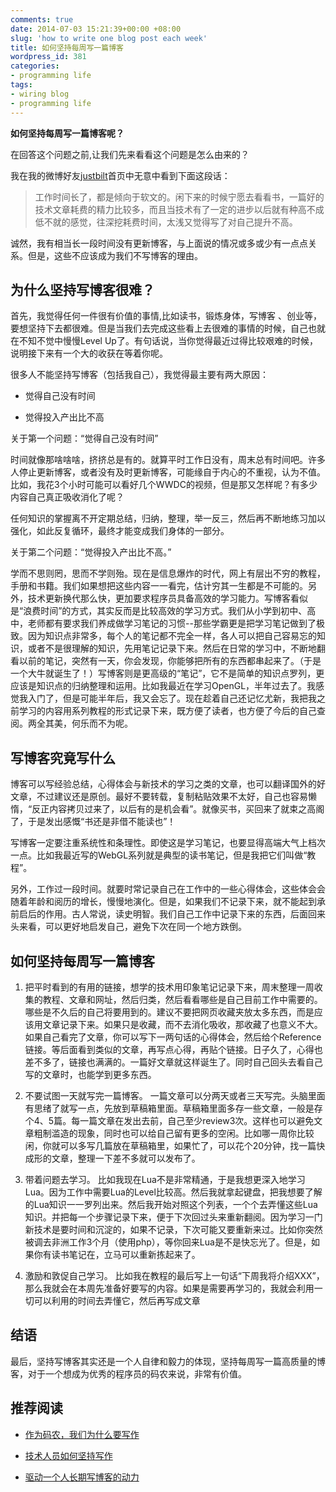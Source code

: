 ```yaml
---
comments: true
date: 2014-07-03 15:21:39+00:00 +08:00
slug: 'how to write one blog post each week'
title: 如何坚持每周写一篇博客
wordpress_id: 381
categories:
- programming life
tags:
- wiring blog
- programming life
---
```


 
<!-- toc -->

**如何坚持每周写一篇博客呢？**

在回答这个问题之前,让我们先来看看这个问题是怎么由来的？

我在我的微博好友[justbilt](http://weibo.com/justbilt)首页中无意中看到下面这段话：

<blockquote>
  工作时间长了，都是倾向于软文的。闲下来的时候宁愿去看看书，一篇好的技术文章耗费的精力比较多，而且当技术有了一定的进步以后就有种高不成低不就的感觉，往深挖耗费时间，太浅又觉得写了对自己提升不高。
</blockquote>

诚然，我有相当长一段时间没有更新博客，与上面说的情况或多或少有一点点关系。但是，这些不应该成为我们不写博客的理由。

<!-- more -->

## 为什么坚持写博客很难？

首先，我觉得任何一件很有价值的事情,比如读书，锻炼身体，写博客 、创业等，要想坚持下去都很难。但是当我们去完成这些看上去很难的事情的时候，自己也就在不知不觉中慢慢Level Up了。有句话说，当你觉得最近过得比较艰难的时候，说明接下来有一个大的收获在等着你呢。

很多人不能坚持写博客（包括我自己），我觉得最主要有两大原因：

  * 觉得自己没有时间

  * 觉得投入产出比不高

关于第一个问题：“觉得自己没有时间”

时间就像那啥啥啥，挤挤总是有的。就算平时工作日没有，周末总有时间吧。许多人停止更新博客，或者没有及时更新博客，可能缘自于内心的不重视，认为不值。比如，我花3个小时可能可以看好几个WWDC的视频，但是那又怎样呢？有多少内容自己真正吸收消化了呢？

任何知识的掌握离不开定期总结，归纳，整理，举一反三，然后再不断地练习加以强化，如此反复循环，最终才能变成我们身体的一部分。

关于第二个问题：“觉得投入产出比不高。”

学而不思则罔，思而不学则殆。现在是信息爆炸的时代，网上有层出不穷的教程，手册和书籍。我们如果想把这些内容一一看完，估计穷其一生都是不可能的。另外，技术更新换代那么快，更加要求程序员具备高效的学习能力。写博客看似是“浪费时间”的方式，其实反而是比较高效的学习方式。我们从小学到初中、高中，老师都有要求我们养成做学习笔记的习惯--那些学霸更是把学习笔记做到了极致。因为知识点非常多，每个人的笔记都不完全一样，各人可以把自己容易忘的知识，或者不是很理解的知识，先用笔记记录下来。然后在日常的学习中，不断地翻看以前的笔记，突然有一天，你会发现，你能够把所有的东西都串起来了。（于是一个大牛就诞生了！）写博客则是更高级的“笔记”，它不是简单的知识点罗列，更应该是知识点的归纳整理和运用。比如我最近在学习OpenGL，半年过去了。我感觉我入门了，但是可能半年后，我又会忘了。现在趁着自己还记忆尤新，我把我之前学习的内容用系列教程的形式记录下来，既方便了读者，也方便了今后的自己查阅。两全其美，何乐而不为呢。

## 写博客究竟写什么

博客可以写经验总结，心得体会与新技术的学习之类的文章，也可以翻译国外的好文章，不过建议还是原创。最好不要转载，复制粘贴效果不太好，自己也容易懒惰，“反正内容拷贝过来了，以后有的是机会看”。就像买书，买回来了就束之高阁了，于是发出感慨“书还是非借不能读也”！

写博客一定要注重系统性和条理性。即使这是学习笔记，也要显得高端大气上档次一点。比如我最近写的WebGL系列就是典型的读书笔记，但是我把它们叫做“教程”。

另外，工作过一段时间。就要时常记录自己在工作中的一些心得体会，这些体会会随着年龄和阅历的增长，慢慢地演化。但是，如果我们不记录下来，就不能起到承前启后的作用。古人常说，读史明智。我们自己工作中记录下来的东西，后面回来头来看，可以更好地启发自己，避免下次在同一个地方跌倒。

## 如何坚持每周写一篇博客

  1. 把平时看到的有用的链接，想学的技术用印象笔记记录下来，周末整理一周收集的教程、文章和网址，然后归类，然后看看哪些是自己目前工作中需要的。哪些是不久后的自己将要用到的。建议不要把网页收藏夹放太多东西，而是应该用文章记录下来。如果只是收藏，而不去消化吸收，那收藏了也意义不大。如果自己看完了文章，你可以写下一两句话的心得体会，然后给个Reference链接。等后面看到类似的文章，再写点心得，再贴个链接。日子久了，心得也差不多了，链接也满满的。一篇好文章就这样诞生了。同时自己回头去看自己写的文章时，也能学到更多东西。

  2. 不要试图一天就写完一篇博客。
一篇文章可以分两天或者三天写完。头脑里面有思绪了就写一点，先放到草稿箱里面。草稿箱里面多存一些文章，一般是存个4、5篇。每一篇文章在发出去前，自己至少review3次。这样也可以避免文章粗制滥造的现象，同时也可以给自己留有更多的空闲。比如哪一周你比较闲，你就可以多写几篇放在草稿箱里，如果忙了，可以花个20分钟，找一篇快成形的文章，整理一下差不多就可以发布了。

  3. 带着问题去学习。
比如我现在Lua不是非常精通，于是我想更深入地学习Lua。因为工作中需要Lua的Level比较高。然后我就拿起键盘，把我想要了解的Lua知识一一罗列出来。然后我开始对照这个列表，一个个去弄懂这些Lua知识。并把每一个步骤记录下来，便于下次回过头来重新翻阅。因为学习一门新技术是要时间和沉淀的，如果不记录，下次可能又要重新来过。比如你突然被调去非洲工作3个月（使用php），等你回来Lua是不是快忘光了。但是，如果你有读书笔记在，立马可以重新拣起来了。

  4. 激励和敦促自己学习。
比如我在教程的最后写上一句话“下周我将介绍XXX”，那么我就会在本周先准备好要写的内容。如果是需要再学习的，我就会利用一切可以利用的时间去弄懂它，然后再写成文章

## 结语

最后，坚持写博客其实还是一个人自律和毅力的体现，坚持每周写一篇高质量的博客，对于一个想成为优秀的程序员的码农来说，非常有价值。

## 推荐阅读

  * [作为码农，我们为什么要写作](http://blog.devtang.com/blog/2014/01/08/why-we-need-write/)

  * [技术人员如何坚持写作](http://blog.devtang.com/blog/2014/05/24/how-to-persist-writing/)

  * [驱动一个人长期写博客的动力](http://blog.renren.com/share/232583074/16498434278)

